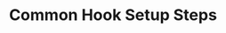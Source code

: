 ---
title: Common Hook Setup Steps
excerpt: Overview and considerations when implementing an Event or Inline Hook
layout: Guides
sections:
 - main
---